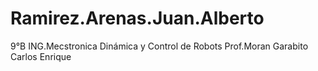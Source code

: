 # Ramirez.Arenas.Juan.Alberto
9°B ING.Mecstronica
Dinámica y Control de Robots
Prof.Moran Garabito Carlos Enrique
